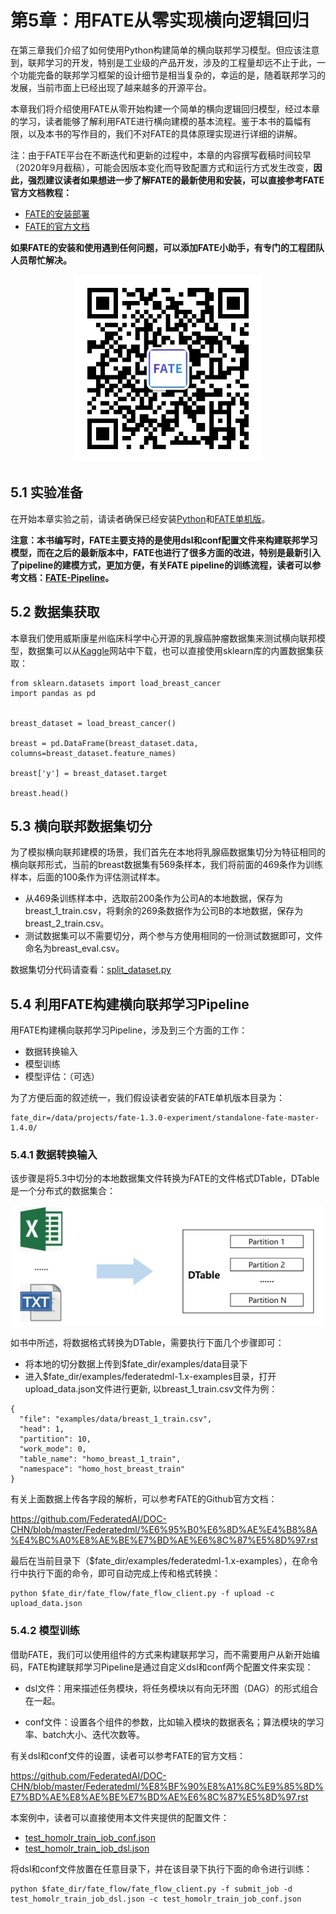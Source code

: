 # 第5章：用FATE从零实现横向逻辑回归

在第三章我们介绍了如何使用Python构建简单的横向联邦学习模型。但应该注意到，联邦学习的开发，特别是工业级的产品开发，涉及的工程量却远不止于此，一个功能完备的联邦学习框架的设计细节是相当复杂的，幸运的是，随着联邦学习的发展，当前市面上已经出现了越来越多的开源平台。

本章我们将介绍使用FATE从零开始构建一个简单的横向逻辑回归模型，经过本章的学习，读者能够了解利用FATE进行横向建模的基本流程。鉴于本书的篇幅有限，以及本书的写作目的，我们不对FATE的具体原理实现进行详细的讲解。



注：由于FATE平台在不断迭代和更新的过程中，本章的内容撰写截稿时间较早（2020年9月截稿），可能会因版本变化而导致配置方式和运行方式发生改变，**因此，强烈建议读者如果想进一步了解FATE的最新使用和安装，可以直接参考FATE官方文档教程：**

* [FATE的安装部署](https://github.com/FederatedAI/DOC-CHN/tree/master/%E9%83%A8%E7%BD%B2)
* [FATE的官方文档](https://github.com/FederatedAI/DOC-CHN)

**如果FATE的安装和使用遇到任何问题，可以添加FATE小助手，有专门的工程团队人员帮忙解决。**

<div align=center>
<img width="300" src="figures/FATE_logo.jpg" alt="FATE小助手"/>
</div>

## 5.1 实验准备

在开始本章实验之前，请读者确保已经安装[Python](https://www.anaconda.com/products/individual)和[FATE单机版](https://github.com/FederatedAI/DOC-CHN/blob/master/%E9%83%A8%E7%BD%B2/FATE%E5%8D%95%E6%9C%BA%E9%83%A8%E7%BD%B2%E6%8C%87%E5%8D%97.rst)。

**注意：本书编写时，FATE主要支持的是使用dsl和conf配置文件来构建联邦学习模型，而在之后的最新版本中，FATE也进行了很多方面的改进，特别是最新引入了pipeline的建模方式，更加方便，有关FATE pipeline的训练流程，读者可以参考文档：[FATE-Pipeline](https://github.com/FederatedAI/FATE/tree/master/examples/pipeline)。**



## 5.2 数据集获取

本章我们使用威斯康星州临床科学中心开源的乳腺癌肿瘤数据集来测试横向联邦模型，数据集可以从[Kaggle](https://www.kaggle.com/uciml/breast-cancer-wisconsin-data)网站中下载，也可以直接使用sklearn库的内置数据集获取：

```
from sklearn.datasets import load_breast_cancer
import pandas as pd 


breast_dataset = load_breast_cancer()

breast = pd.DataFrame(breast_dataset.data, columns=breast_dataset.feature_names)

breast['y'] = breast_dataset.target

breast.head()
```



## 5.3 横向联邦数据集切分

为了模拟横向联邦建模的场景，我们首先在本地将乳腺癌数据集切分为特征相同的横向联邦形式，当前的breast数据集有569条样本，我们将前面的469条作为训练样本，后面的100条作为评估测试样本。

* 从469条训练样本中，选取前200条作为公司A的本地数据，保存为breast\_1\_train.csv，将剩余的269条数据作为公司B的本地数据，保存为breast\_2\_train.csv。
* 测试数据集可以不需要切分，两个参与方使用相同的一份测试数据即可，文件命名为breast\_eval.csv。

数据集切分代码请查看：[split_dataset.py](split_dataset.py)



## 5.4 利用FATE构建横向联邦学习Pipeline

用FATE构建横向联邦学习Pipeline，涉及到三个方面的工作：

* 数据转换输入
* 模型训练
* 模型评估：（可选）

为了方便后面的叙述统一，我们假设读者安装的FATE单机版本目录为：

```
fate_dir=/data/projects/fate-1.3.0-experiment/standalone-fate-master-1.4.0/
```



### 5.4.1 数据转换输入

该步骤是将5.3中切分的本地数据集文件转换为FATE的文件格式DTable，DTable是一个分布式的数据集合：

<div align=center>
<img width="500" src="./figures/local_2_dtable.png" alt="数据格式转换"/>
</div>

如书中所述，将数据格式转换为DTable，需要执行下面几个步骤即可：

* 将本地的切分数据上传到$fate_dir/examples/data目录下
* 进入$fate_dir/examples/federatedml-1.x-examples目录，打开upload_data.json文件进行更新, 以breast_1_train.csv文件为例：

```
{
  "file": "examples/data/breast_1_train.csv",
  "head": 1,
  "partition": 10,
  "work_mode": 0,
  "table_name": "homo_breast_1_train",
  "namespace": "homo_host_breast_train"
}
```

有关上面数据上传各字段的解析，可以参考FATE的Github官方文档：

https://github.com/FederatedAI/DOC-CHN/blob/master/Federatedml/%E6%95%B0%E6%8D%AE%E4%B8%8A%E4%BC%A0%E8%AE%BE%E7%BD%AE%E6%8C%87%E5%8D%97.rst

最后在当前目录下（$fate_dir/examples/federatedml-1.x-examples），在命令行中执行下面的命令，即可自动完成上传和格式转换：

```
python $fate_dir/fate_flow/fate_flow_client.py -f upload -c upload_data.json
```



### 5.4.2 模型训练

借助FATE，我们可以使用组件的方式来构建联邦学习，而不需要用户从新开始编码，FATE构建联邦学习Pipeline是通过自定义dsl和conf两个配置文件来实现：

* dsl文件：用来描述任务模块，将任务模块以有向无环图（DAG）的形式组合在一起。

* conf文件：设置各个组件的参数，比如输入模块的数据表名；算法模块的学习率、batch大小、迭代次数等。

有关dsl和conf文件的设置，读者可以参考FATE的官方文档：

https://github.com/FederatedAI/DOC-CHN/blob/master/Federatedml/%E8%BF%90%E8%A1%8C%E9%85%8D%E7%BD%AE%E8%AE%BE%E7%BD%AE%E6%8C%87%E5%8D%97.rst

本案例中，读者可以直接使用本文件夹提供的配置文件：

* [test_homolr_train_job_conf.json](https://github.com/FederatedAI/Practicing-Federated-Learning/blob/main/chapter05_FATE_HFL/test_homolr_train_job_conf.json)
* [test_homolr_train_job_dsl.json](https://github.com/FederatedAI/Practicing-Federated-Learning/blob/main/chapter05_FATE_HFL/test_homolr_train_job_dsl.json)



将dsl和conf文件放置在任意目录下，并在该目录下执行下面的命令进行训练：

```
python $fate_dir/fate_flow/fate_flow_client.py -f submit_job -d test_homolr_train_job_dsl.json -c test_homolr_train_job_conf.json
```

